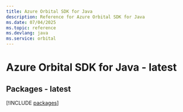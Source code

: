 ```yaml
---
title: Azure Orbital SDK for Java
description: Reference for Azure Orbital SDK for Java
ms.date: 07/04/2025
ms.topic: reference
ms.devlang: java
ms.service: orbital
---
```

# Azure Orbital SDK for Java - latest
## Packages - latest
[!INCLUDE [packages](orbital-index.md)]